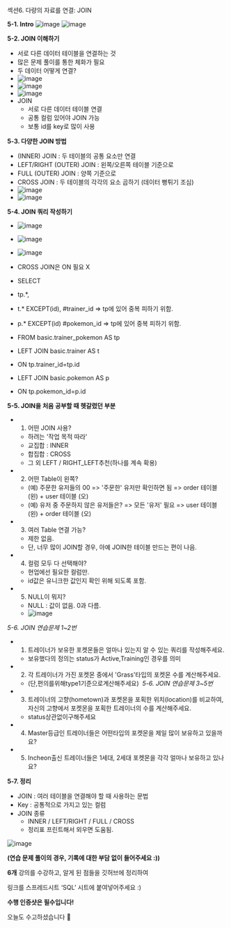 섹션6. 다량의 자료를 연결: JOIN

**5-1. Intro**
![image](https://github.com/user-attachments/assets/00e8931a-60e5-4792-ae55-491eceb09219)
![image](https://github.com/user-attachments/assets/fa1abfd6-ee9b-4ce7-b8b0-b5089b9bd21d)

**5-2. JOIN 이해하기**
- 서로 다른 데이터 테이블을 연결하는 것
- 많은 문제 풀이를 통한 체화가 필요
- 두 데이터 어떻게 연결?
- ![image](https://github.com/user-attachments/assets/522c6f45-75d1-4a8b-9dbd-33dd9569cbe3)
- ![image](https://github.com/user-attachments/assets/27eb96e8-4d83-46f1-9415-deae12f0793d)
- ![image](https://github.com/user-attachments/assets/cd3dd244-93b0-4146-8c7b-6babb0b527b4)
- JOIN 
  - 서로 다른 데이터 테이블 연결
  - 공통 컬럼 있어야 JOIN 가능
  - 보통 id를 key로 많이 사용


**5-3. 다양한 JOIN 방법**
- (INNER) JOIN : 두 테이블의 공통 요소만 연결
- LEFT/RIGHT (OUTER) JOIN : 왼쪽/오른쪽 테이블 기준으로 
- FULL (OUTER) JOIN : 양쪽 기준으로
- CROSS JOIN : 두 테이블의 각각의 요소 곱하기 (데이터 뻥튀기 조심)
- ![image](https://github.com/user-attachments/assets/456f46d6-c0d7-4a39-a0b0-33c20a71b0d0)
- ![image](https://github.com/user-attachments/assets/fb571d59-5987-4553-bef2-b61af59b79ba)


**5-4. JOIN 쿼리 작성하기**
- ![image](https://github.com/user-attachments/assets/363513dc-e19f-44d9-b003-de66be60fea2)
- ![image](https://github.com/user-attachments/assets/676bbe49-04e3-47f4-806e-72a42b17eeb0)
- ![image](https://github.com/user-attachments/assets/9c8b94a1-903a-49fd-959b-eb89842499e7)
- CROSS JOIN은 ON 필요 X

- SELECT
-  tp.*,
-   t.* EXCEPT(id), #trainer_id => tp에 있어 중복 피하기 위함.
-   p.* EXCEPT(id) #pokemon_id => tp에 있어 중복 피하기 위함.
- FROM basic.trainer_pokemon AS tp
- LEFT JOIN basic.trainer AS t
- ON tp.trainer_id=tp.id
- LEFT JOIN basic.pokemon AS p
- ON tp.pokemon_id=p.id


**5-5. JOIN을 처음 공부할 때 헷갈렸던 부분**
- 1. 어떤 JOIN 사용?
  - 하려는 '작업 목적 따라'
  - 교집합 : INNER
  - 합집합 : CROSS
  - 그 외 LEFT / RIGHT_LEFT추천(하나를 계속 확용)

- 2. 어떤 Table이 왼쪽?
  - (예) 주문한 유저들의 00 => '주문한' 유저만 확인하면 됨 => order 테이블 (왼) + user 테이블 (오)
  - (예) 유저 중 주문하지 않은 유저들은? => 모든 '유저' 필요 => user 테이블 (왼) + order 테이블 (오)

- 3. 여러 Table 연결 가능?
  - 제한 없음.
  - 단, 너무 많이 JOIN할 경우, 아예 JOIN한 테이블 만드는 편이 나음.

- 4. 컬럼 모두 다 선택해야?
  - 현업에선 필요한 컬럼만.
  - id값은 유니크한 값인지 확인 위해 되도록 포함.

- 5. NULL이 뭐지?
  - NULL : 값이 없음. 0과 다름.
  - ![image](https://github.com/user-attachments/assets/b2ef457f-78e9-45fe-8e86-5f85461cdb6c)


*5-6. JOIN 연습문제 1~2번*
- 1. 트레이너가 보유한 포켓몬들은 얼마나 있는지 알 수 있는 쿼리를 작성해주세요.
  - 보유했다의 정의는 status가 Active,Training인 경우를 의미
- 2. 각 트레이너가 가진 포켓몬 중에서 'Grass'타입의 포켓몬 수를 계산해주세요.
  - (단,편의를위해type1기준으로계산해주세요)
​
*5-6. JOIN 연습문제 3~5번*
- 3. 트레이너의 고향(hometown)과 포켓몬을 포획한 위치(location)를 비교하여, 자신의 고향에서 포켓몬을 포획한 트레이너의 수를 계산해주세요.
  - status상관없이구해주세요
- 4. Master등급인 트레이너들은 어떤타입의 포켓몬을 제일 많이 보유하고 있을까요?
- 5. Incheon출신 트레이너들은 1세대, 2세대 포켓몬을 각각 얼마나 보유하고 있나요?

**5-7. 정리**
- JOIN : 여러 테이블을 연결해야 할 때 사용하는 문법
- Key : 공통적으로 가지고 있는 컬럼
- JOIN 종류
  - INNER / LEFT/RIGHT / FULL / CROSS
  - 정리표 프린트해서 외우면 도움됨.

![image](https://github.com/user-attachments/assets/fda674dc-6a48-4d4a-bc68-c64c22c17b3e)


**(연습 문제 풀이의 경우, 기록에 대한 부담 없이 들어주세요 :))**

**6개** 강의를 수강하고, 알게 된 점들을 깃허브에 정리하여

링크를 스프레드시트 ‘SQL’ 시트에 붙여넣어주세요 :)

**수행 인증샷은 필수입니다!**

오늘도 수고하셨습니다 🔅
